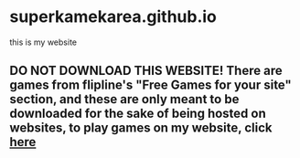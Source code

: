 # superkamekarea.github.io
this is my website
<h2>DO NOT DOWNLOAD THIS WEBSITE! There are games from flipline's "Free Games for your site" section, and these are only meant to be downloaded for the sake of being hosted on websites, to play games on my website, click <a href=http://superkamekarea.github.io/games.html>here</a></h2>

